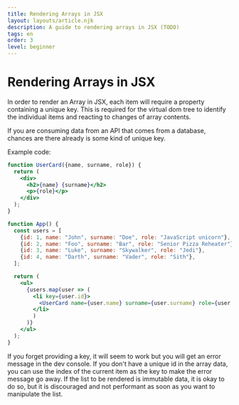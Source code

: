 ```yaml
---
title: Rendering Arrays in JSX
layout: layouts/article.njk
description: A guide to rendering arrays in JSX (TODO)
tags: en
order: 3
level: beginner
---
```


# Rendering Arrays in JSX

In order to render an Array in JSX, each item will require a property containing a unique key. This is required for the virtual dom tree to identify the individual items and reacting to changes of array contents.

If you are consuming data from an API that comes from a database, chances are there already is some kind of unique key.

Example code:

```jsx
function UserCard({name, surname, role}) {
  return (
    <div>
      <h2>{name} {surname}</h2>
      <p>{role}</p>
    </div>
  );
}

function App() {
  const users = [
    {id: 1, name: "John", surname: "Doe", role: "JavaScript unicorn"},
    {id: 2, name: "Foo", surname: "Bar", role: "Senior Pizza Reheater"},
    {id: 3, name: "Luke", surname: "Skywalker", role: "Jedi"},
    {id: 4, name: "Darth", surname: "Vader", role: "Sith"},
  ];

  return (
    <ul>
      {users.map(user => (
        <li key={user.id}>
          <UserCard name={user.name} surname={user.surname} role={user.role} />
        </li>
        )
      )}
    </ul>
  );
}
```

If you forget providing a key, it will seem to work but you will get an error message in the dev console. If you don't have a unique id in the array data, you can use the index of the current item as the key to make the error message go away. If the list to be rendered is immutable data, it is okay to do so, but it is discouraged and not performant as soon as you want to manipulate the list.
